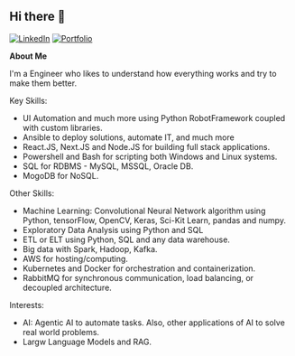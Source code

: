 ## Hi there 👋

[![LinkedIn](https://img.shields.io/badge/LinkedIn-0A66C2?style=for-the-badge&logo=linkedin&logoColor=white)](https://www.linkedin.com/in/raghothama-rao-pranesha-9874591b0/)      [![Portfolio](https://img.shields.io/badge/Portfolio-000000?style=for-the-badge&logo=LinkedIn&logoColor=white)](https://raghothamaraopranesha.github.io/Portfolio/) 






**About Me**

I'm a Engineer who likes to understand how everything works and try to make them better.

Key Skills:
- UI Automation and much more using Python RobotFramework coupled with custom libraries.
- Ansible to deploy solutions, automate IT, and much more
- React.JS, Next.JS and Node.JS for building full stack applications.
- Powershell and Bash for scripting both Windows and Linux systems.
- SQL for RDBMS - MySQL, MSSQL, Oracle DB.
- MogoDB for NoSQL.

Other Skills:
- Machine Learning: Convolutional Neural Network algorithm using Python, tensorFlow, OpenCV, Keras, Sci-Kit Learn, pandas and numpy.
- Exploratory Data Analysis using Python and SQL
- ETL or ELT using Python, SQL and any data warehouse.
- Big data with Spark, Hadoop, Kafka.
- AWS for hosting/computing.
- Kubernetes and Docker for orchestration and containerization.
- RabbitMQ for synchronous communication, load balancing, or decoupled architecture.

Interests:
- AI: Agentic AI to automate tasks. Also, other applications of AI to solve real world problems.
- Largw Language Models and RAG.


